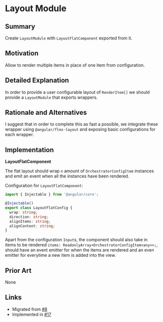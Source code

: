 # Layout Module

## Summary

Create `LayoutModule` with `LayoutFlatComponent` exported from it.

## Motivation

Allow to render multiple items in place of one item from configuration.

## Detailed Explanation

In order to provide a user configurable layout of `RenderItem[]` we should provide a `LayoutModule` that exports wrappers.

## Rationale and Alternatives

I suggest that in order to complete this as fast a possible, we integrate these wrapper using `@angular/flex-layout` and exposing basic configurations  for each wrapper.

## Implementation

**LayoutFlatComponent**

The flat layout should wrap `n` amount of `OrchestratorConfigItem` instances and emit an event when all the instances have been rendered.

Configuration for `LayoutFlatComponent`:

```typescript
import { Injectable } from '@angular/core';

@Injectable()
export class LayoutFlatConfig {
  wrap: string;
  direction: string;
  alignItems: string;
  alignContent: string;
}
```

Apart from the configuration `Input`s, the component should also take in items to be rendered `items: ReadonlyArray<OrchestratorConfigItem<any>>;`,
should have an event emitter for when the items are rendered and an even emitter for everytime a new item is added into the view.

## Prior Art

None

## Links

- Migrated from [#8](https://github.com/orchestratora/orchestrator/issues/8)
- Implemented in [#17](https://github.com/orchestratora/orchestrator/pull/17)
